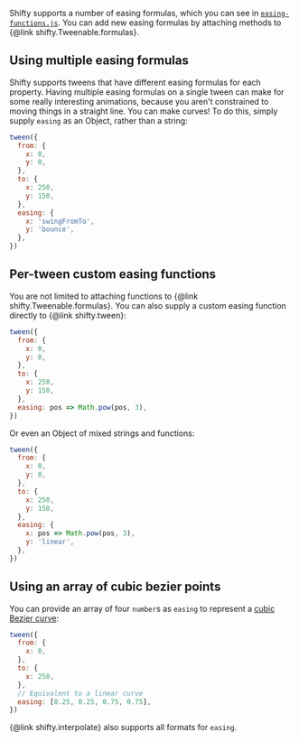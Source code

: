 Shifty supports a number of easing formulas, which you can see in
[`easing-functions.js`](easing-functions.js.html). You can add new easing
formulas by attaching methods to {@link shifty.Tweenable.formulas}.

## Using multiple easing formulas

Shifty supports tweens that have different easing formulas for each property.
Having multiple easing formulas on a single tween can make for some really
interesting animations, because you aren't constrained to moving things in a
straight line. You can make curves! To do this, simply supply `easing` as an
Object, rather than a string:

```javascript
tween({
  from: {
    x: 0,
    y: 0,
  },
  to: {
    x: 250,
    y: 150,
  },
  easing: {
    x: 'swingFromTo',
    y: 'bounce',
  },
})
```

## Per-tween custom easing functions

You are not limited to attaching functions to {@link
shifty.Tweenable.formulas}. You can also supply a custom easing function
directly to {@link shifty.tween}:

```javascript
tween({
  from: {
    x: 0,
    y: 0,
  },
  to: {
    x: 250,
    y: 150,
  },
  easing: pos => Math.pow(pos, 3),
})
```

Or even an Object of mixed strings and functions:

```javascript
tween({
  from: {
    x: 0,
    y: 0,
  },
  to: {
    x: 250,
    y: 150,
  },
  easing: {
    x: pos => Math.pow(pos, 3),
    y: 'linear',
  },
})
```

## Using an array of cubic bezier points

You can provide an array of four `number`s as `easing` to represent a [cubic
Bezier curve](https://cubic-bezier.com/):

```javascript
tween({
  from: {
    x: 0,
  },
  to: {
    x: 250,
  },
  // Equivalent to a linear curve
  easing: [0.25, 0.25, 0.75, 0.75],
})
```

{@link shifty.interpolate} also supports all formats for `easing`.
